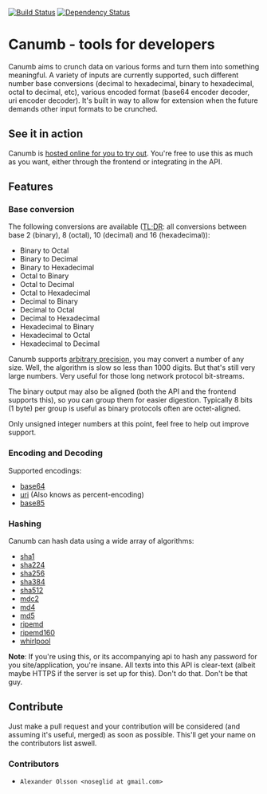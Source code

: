 [![Build Status](https://travis-ci.org/noseglid/canumb.png?branch=master)](https://travis-ci.org/noseglid/canumb)
[![Dependency Status](https://gemnasium.com/noseglid/canumb.png)](https://gemnasium.com/noseglid/canumb)

# Canumb - tools for developers

Canumb aims to crunch data on various forms and turn them into something meaningful.
A variety of inputs are currently supported, such different number base conversions
(decimal to hexadecimal, binary to hexadecimal, octal to decimal, etc),
various encoded format (base64 encoder decoder, uri encoder decoder).
It's built in way to allow for extension when the future demands other input formats
to be crunched.

## See it in action
Canumb is [hosted online for you to try out][CanumbAtHeroku]. You're free to
use this as much as you want, either through the frontend or integrating
in the API.

## Features

### Base conversion

The following conversions are available ([TL;DR][TLDR]: all conversions between base 2 (binary), 8 (octal), 10 (decimal) and 16 (hexadecimal)):

  * Binary to Octal
  * Binary to Decimal
  * Binary to Hexadecimal
  * Octal to Binary
  * Octal to Decimal
  * Octal to Hexadecimal
  * Decimal to Binary
  * Decimal to Octal
  * Decimal to Hexadecimal
  * Hexadecimal to Binary
  * Hexadecimal to Octal
  * Hexadecimal to Decimal

Canumb supports [arbitrary precision][ArbitraryPrecision],
you may convert a number of any size. Well, the algorithm is slow so
less than 1000 digits. But that's still very large numbers.
Very useful for those long network protocol bit-streams.

The binary output may also be aligned (both the API and the frontend supports this),
so you can group them for easier digestion. Typically 8 bits (1 byte) per group is
useful as binary protocols often are octet-aligned.

Only unsigned integer numbers at this point, feel free to help out improve support.

### Encoding and Decoding

Supported encodings:

 * [base64][EncodingBase64]
 * [uri][EncodingUri] (Also knows as percent-encoding)
 * [base85][EncodingBase85]


### Hashing

Canumb can hash data using a wide array of algorithms:

  * [sha1][SHA1]
  * [sha224][SHA2]
  * [sha256][SHA2]
  * [sha384][SHA2]
  * [sha512][SHA2]
  * [mdc2][MDC2]
  * [md4][MD4]
  * [md5][MD5]
  * [ripemd][RIPEMD]
  * [ripemd160][RIPEMD]
  * [whirlpool][Whirlpool]

**Note**: If you're using this, or its accompanying api to hash any password for you site/application, you're insane. All texts into this API is clear-text (albeit maybe HTTPS if the server is set up for this). Don't do that. Don't be that guy.

## Contribute
Just make a pull request and your contribution will be considered (and assuming it's useful, merged) as soon as possible. This'll get your name on the contributors list aswell.

### Contributors
* `Alexander Olsson <noseglid at gmail.com>`

[CanumbAtHeroku]: http://www.canumb.org
[ArbitraryPrecision]: http://en.wikipedia.org/wiki/Arbitrary-precision_arithmetic
[EncodingBase64]: http://en.wikipedia.org/wiki/Base64
[EncodingUri]: http://en.wikipedia.org/wiki/Percent-encoding
[TLDR]: http://en.wikipedia.org/wiki/Wikipedia:Too_long;_didn't_read
[SinglePageApp]: http://singlepageappbook.com/
[EncodingBase85]: http://en.wikipedia.org/wiki/Ascii85
[SHA1]: http://en.wikipedia.org/wiki/Sha1
[SHA2]: http://en.wikipedia.org/wiki/SHA-2
[MDC2]: http://en.wikipedia.org/wiki/MDC2
[MD4]: http://en.wikipedia.org/wiki/Md4
[MD5]: http://en.wikipedia.org/wiki/Md5
[RIPEMD]: http://en.wikipedia.org/wiki/RIPEMD
[Whirlpool]: http://en.wikipedia.org/wiki/Whirlpool_(cryptography)
